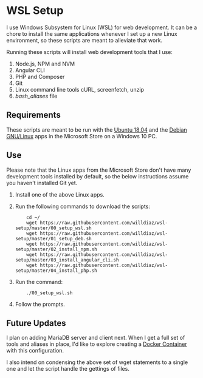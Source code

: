 # WSL Setup

I use Windows Subsystem for Linux (WSL) for web development. It can be a chore to install the same applications whenever I set up a new Linux environment, so these scripts are meant to alleviate that work.

Running these scripts will install web development tools that I use:

1. Node.js, NPM and NVM
1. Angular CLI
1. PHP and Composer
1. Git
1. Linux command line tools cURL, screenfetch, unzip
1. *bash_aliases* file

## Requirements

These scripts are meant to be run with the [Ubuntu 18.04](https://www.microsoft.com/store/productId/9N9TNGVNDL3Q) and the [Debian GNU/Linux](https://www.microsoft.com/store/productId/9MSVKQC78PK6) apps in the Microsoft Store on a Windows 10 PC.

## Use

Please note that the Linux apps from the Microsoft Store don't have many development tools installed by default, so the below instructions assume you haven't installed Git yet.

1. Install one of the above Linux apps.

1. Run the following commands to download the scripts:

    ```
        cd ~/
        wget https://raw.githubusercontent.com/willdiaz/wsl-setup/master/00_setup_wsl.sh
        wget https://raw.githubusercontent.com/willdiaz/wsl-setup/master/01_setup_deb.sh
        wget https://raw.githubusercontent.com/willdiaz/wsl-setup/master/02_install_npm.sh
        wget https://raw.githubusercontent.com/willdiaz/wsl-setup/master/03_install_angular_cli.sh
        wget https://raw.githubusercontent.com/willdiaz/wsl-setup/master/04_install_php.sh
    ```

1. Run the command:

    ```
        ./00_setup_wsl.sh
    ```

1. Follow the prompts.

## Future Updates

I plan on adding MariaDB server and client next. When I get a full set of tools and aliases in place, I'd like to explore creating a [Docker Container](https://www.docker.com/resources/what-container) with this configuration.

I also intend on condensing the above set of wget statements to a single one and let the script handle the gettings of files.
